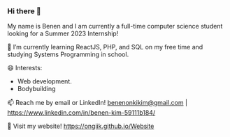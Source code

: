 ### Hi there 👋

<!--
**Ongiik/Ongiik** is a ✨ _special_ ✨ repository because its `README.md` (this file) appears on your GitHub profile.

Here are some ideas to get you started:

- 🔭 I’m currently working on ...
- 🌱 I’m currently learning ...
- 👯 I’m looking to collaborate on ...
- 🤔 I’m looking for help with ...
- 💬 Ask me about ...
- 📫 How to reach me: ...
- 😄 Pronouns: ...
- ⚡ Fun fact: ...
-->

My name is Benen and I am currently a full-time computer science student looking for a Summer 2023 Internship!

🌱 I’m currently learning ReactJS, PHP, and SQL on my free time and studying Systems Programming in school. 

😄 Interests:  
* Web development.
* Bodybuilding

📫 Reach me by email or LinkedIn!  benenonkikim@gmail.com | https://www.linkedin.com/in/benen-kim-59111b184/

💬 Visit my website! https://ongiik.github.io/Website
